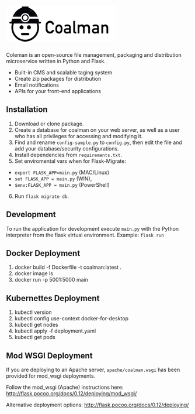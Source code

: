 ![Coalman](https://github.com/kendog/coalman/blob/master/app/static/images/logo-medium.png)
=========

Coleman is an open-source file management, packaging and distribution microservice written in Python and Flask.

* Built-in CMS and scalable taging system
* Create zip packages for distribution
* Email notifications
* APIs for your front-end applications

Installation
------------
1. Download or clone package.
2. Create a database for coalman on your web server, as well as a user who has all privileges for accessing and modifying it.
3. Find and rename `config-sample.py` to `config.py`, then edit the file and add your database/security configurations.
4. Install dependencies from `requirements.txt`.
5. Set enviromental vars when for Flask-Migrate: 
* `export FLASK_APP=main.py` (MAC/Linux)  
* `set FLASK_APP = main.py` (WIN), 
* `$env:FLASK_APP = main.py` (PowerShell)
6. Run `flask migrate db`.

Development
-----------
To run the application for development execute `main.py` with the Python interpreter from the flask virtual environment.
Example: `flask run`

Docker Deployment
-----------
1. docker build -f Dockerfile -t coalman:latest .
2. docker image ls
3. docker run -p 5001:5000 main

Kubernettes Deployment
-----------
1. kubectl version
2. kubectl config use-context docker-for-desktop
3. kubectl get nodes
4. kubectl apply -f deployment.yaml
5. kubectl get pods

Mod WSGI Deployment
----------
If you are deploying to an Apache server, `apache/coalman.wsgi` has been provided for mod_wsgi deployments.

Follow the mod_wsgi (Apache) instructions here:
http://flask.pocoo.org/docs/0.12/deploying/mod_wsgi/

Alternative deployment options:
http://flask.pocoo.org/docs/0.12/deploying/
